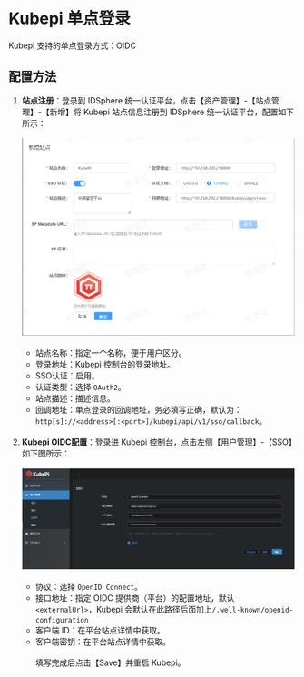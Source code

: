 # Kubepi 单点登录
Kubepi 支持的单点登录方式：OIDC
## 配置方法
1. **站点注册**：登录到 IDSphere 统一认证平台，点击【资产管理】-【站点管理】-【新增】将 Kubepi 站点信息注册到 IDSphere 统一认证平台，配置如下所示：<br><br>
![img.png](img/kubepi-site.jpg)<br><br>
    * 站点名称：指定一个名称，便于用户区分。
    * 登录地址：Kubepi 控制台的登录地址。
    * SSO认证：启用。
    * 认证类型：选择 `OAuth2`。
    * 站点描述：描述信息。
    * 回调地址：单点登录的回调地址，务必填写正确，默认为：`http[s]://<address>[:<port>]/kubepi/api/v1/sso/callback`。<br><br>
2. **Kubepi OIDC配置**：登录进 Kubepi 控制台，点击左侧【用户管理】-【SSO】如下图所示：<br><br>
![img.png](img/kubepi-config.jpg)<br><br>
    * 协议：选择 `OpenID Connect`。
    * 接口地址：指定 OIDC 提供商（平台）的配置地址，默认 `<externalUrl>`，Kubepi 会默认在此路径后面加上`/.well-known/openid-configuration`
    * 客户端 ID：在平台站点详情中获取。
    * 客户端密钥：在平台站点详情中获取。<br><br>
    填写完成后点击【Save】并重启 Kubepi。
